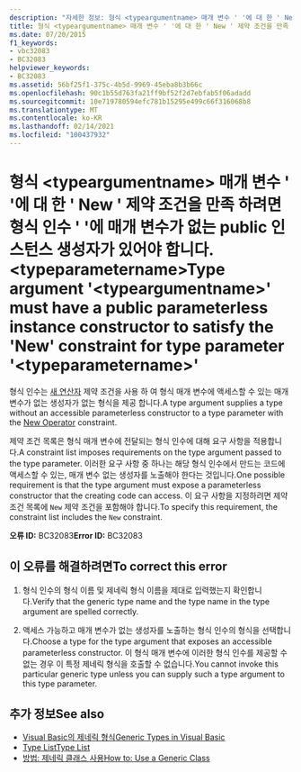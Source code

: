 ```yaml
---
description: "자세한 정보: 형식 <typeargumentname> 매개 변수 ' '에 대 한 ' New ' 제약 조건을 만족 하려면 형식 인수 ' '에 매개 변수가 없는 public 인스턴스 생성자가 있어야 합니다. <typeparametername>"
title: 형식 <typeargumentname> 매개 변수 ' '에 대 한 ' New ' 제약 조건을 만족 하려면 형식 인수 ' '에 매개 변수가 없는 public 인스턴스 생성자가 있어야 합니다. <typeparametername>
ms.date: 07/20/2015
f1_keywords:
- vbc32083
- BC32083
helpviewer_keywords:
- BC32083
ms.assetid: 56bf25f1-375c-4b5d-9969-45eba8b3b66c
ms.openlocfilehash: 90c1b55d763fa21ff9bf52f2d7ebfab5f06adadd
ms.sourcegitcommit: 10e719780594efc781b15295e499c66f316068b8
ms.translationtype: MT
ms.contentlocale: ko-KR
ms.lasthandoff: 02/14/2021
ms.locfileid: "100437932"
---
```

# <a name="type-argument-typeargumentname-must-have-a-public-parameterless-instance-constructor-to-satisfy-the-new-constraint-for-type-parameter-typeparametername"></a><span data-ttu-id="526dd-103">형식 \<typeargumentname> 매개 변수 ' '에 대 한 ' New ' 제약 조건을 만족 하려면 형식 인수 ' '에 매개 변수가 없는 public 인스턴스 생성자가 있어야 합니다. \<typeparametername></span><span class="sxs-lookup"><span data-stu-id="526dd-103">Type argument '\<typeargumentname>' must have a public parameterless instance constructor to satisfy the 'New' constraint for type parameter '\<typeparametername>'</span></span>

<span data-ttu-id="526dd-104">형식 인수는 [새 연산자](../language-reference/operators/new-operator.md) 제약 조건을 사용 하 여 형식 매개 변수에 액세스할 수 있는 매개 변수가 없는 생성자가 없는 형식을 제공 합니다.</span><span class="sxs-lookup"><span data-stu-id="526dd-104">A type argument supplies a type without an accessible parameterless constructor to a type parameter with the [New Operator](../language-reference/operators/new-operator.md) constraint.</span></span>  
  
 <span data-ttu-id="526dd-105">제약 조건 목록은 형식 매개 변수에 전달되는 형식 인수에 대해 요구 사항을 적용합니다.</span><span class="sxs-lookup"><span data-stu-id="526dd-105">A constraint list imposes requirements on the type argument passed to the type parameter.</span></span> <span data-ttu-id="526dd-106">이러한 요구 사항 중 하나는 해당 형식 인수에서 만드는 코드에 액세스할 수 있는, 매개 변수 없는 생성자를 노출해야 한다는 것입니다.</span><span class="sxs-lookup"><span data-stu-id="526dd-106">One possible requirement is that the type argument must expose a parameterless constructor that the creating code can access.</span></span> <span data-ttu-id="526dd-107">이 요구 사항을 지정하려면 제약 조건 목록에 `New` 제약 조건을 포함해야 합니다.</span><span class="sxs-lookup"><span data-stu-id="526dd-107">To specify this requirement, the constraint list includes the `New` constraint.</span></span>  
  
 <span data-ttu-id="526dd-108">**오류 ID:** BC32083</span><span class="sxs-lookup"><span data-stu-id="526dd-108">**Error ID:** BC32083</span></span>  
  
## <a name="to-correct-this-error"></a><span data-ttu-id="526dd-109">이 오류를 해결하려면</span><span class="sxs-lookup"><span data-stu-id="526dd-109">To correct this error</span></span>  
  
1. <span data-ttu-id="526dd-110">형식 인수의 형식 이름 및 제네릭 형식 이름을 제대로 입력했는지 확인합니다.</span><span class="sxs-lookup"><span data-stu-id="526dd-110">Verify that the generic type name and the type name in the type argument are spelled correctly.</span></span>  
  
2. <span data-ttu-id="526dd-111">액세스 가능하고 매개 변수가 없는 생성자를 노출하는 형식 인수의 형식을 선택합니다.</span><span class="sxs-lookup"><span data-stu-id="526dd-111">Choose a type for the type argument that exposes an accessible parameterless constructor.</span></span> <span data-ttu-id="526dd-112">이 형식 매개 변수에 이러한 형식 인수를 제공할 수 없는 경우 이 특정 제네릭 형식을 호출할 수 없습니다.</span><span class="sxs-lookup"><span data-stu-id="526dd-112">You cannot invoke this particular generic type unless you can supply such a type argument to this type parameter.</span></span>  
  
## <a name="see-also"></a><span data-ttu-id="526dd-113">추가 정보</span><span class="sxs-lookup"><span data-stu-id="526dd-113">See also</span></span>

- [<span data-ttu-id="526dd-114">Visual Basic의 제네릭 형식</span><span class="sxs-lookup"><span data-stu-id="526dd-114">Generic Types in Visual Basic</span></span>](../programming-guide/language-features/data-types/generic-types.md)
- [<span data-ttu-id="526dd-115">Type List</span><span class="sxs-lookup"><span data-stu-id="526dd-115">Type List</span></span>](../language-reference/statements/type-list.md)
- [<span data-ttu-id="526dd-116">방법: 제네릭 클래스 사용</span><span class="sxs-lookup"><span data-stu-id="526dd-116">How to: Use a Generic Class</span></span>](../programming-guide/language-features/data-types/how-to-use-a-generic-class.md)
